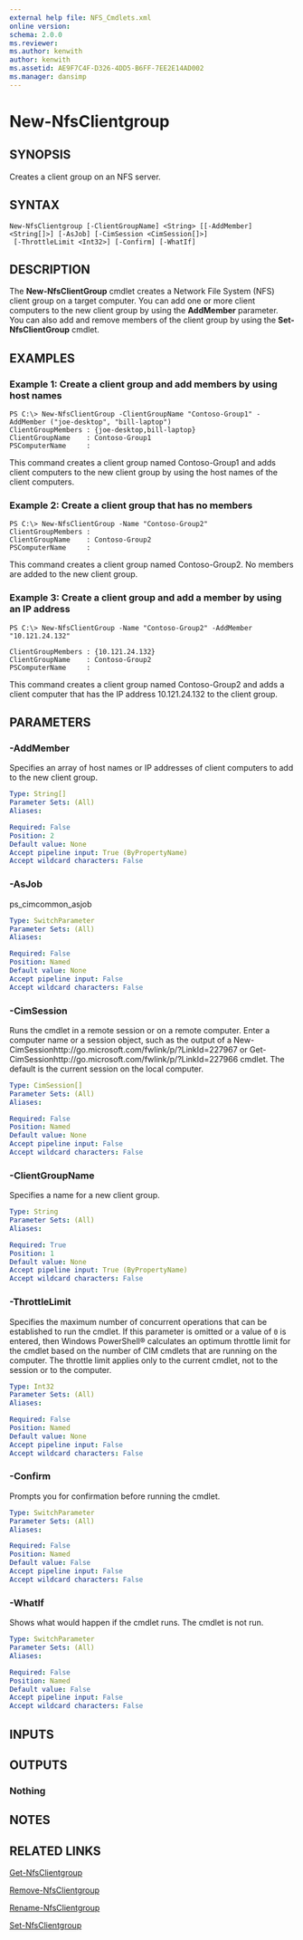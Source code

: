 ```yaml
---
external help file: NFS_Cmdlets.xml
online version: 
schema: 2.0.0
ms.reviewer:
ms.author: kenwith
author: kenwith
ms.assetid: AE9F7C4F-D326-4DD5-B6FF-7EE2E14AD002
ms.manager: dansimp
---
```


# New-NfsClientgroup

## SYNOPSIS
Creates a client group on an NFS server.

## SYNTAX

```
New-NfsClientgroup [-ClientGroupName] <String> [[-AddMember] <String[]>] [-AsJob] [-CimSession <CimSession[]>]
 [-ThrottleLimit <Int32>] [-Confirm] [-WhatIf]
```

## DESCRIPTION
The **New-NfsClientGroup** cmdlet creates a Network File System (NFS) client group on a target computer.
You can add one or more client computers to the new client group by using the **AddMember** parameter.
You can also add and remove members of the client group by using the **Set-NfsClientGroup** cmdlet.

## EXAMPLES

### Example 1: Create a client group and add members by using host names
```
PS C:\> New-NfsClientGroup -ClientGroupName "Contoso-Group1" -AddMember ("joe-desktop", "bill-laptop")
ClientGroupMembers : {joe-desktop,bill-laptop}
ClientGroupName    : Contoso-Group1
PSComputerName     :
```

This command creates a client group named Contoso-Group1 and adds client computers to the new client group by using the host names of the client computers.

### Example 2: Create a client group that has no members
```
PS C:\> New-NfsClientGroup -Name "Contoso-Group2"
ClientGroupMembers :
ClientGroupName    : Contoso-Group2
PSComputerName     :
```

This command creates a client group named Contoso-Group2.
No members are added to the new client group.

### Example 3: Create a client group and add a member by using an IP address
```
PS C:\> New-NfsClientGroup -Name "Contoso-Group2" -AddMember "10.121.24.132"

ClientGroupMembers : {10.121.24.132}
ClientGroupName    : Contoso-Group2
PSComputerName     :
```

This command creates a client group named Contoso-Group2 and adds a client computer that has the IP address 10.121.24.132 to the client group.

## PARAMETERS

### -AddMember
Specifies an array of host names or IP addresses of client computers to add to the new client group.

```yaml
Type: String[]
Parameter Sets: (All)
Aliases: 

Required: False
Position: 2
Default value: None
Accept pipeline input: True (ByPropertyName)
Accept wildcard characters: False
```

### -AsJob
ps_cimcommon_asjob

```yaml
Type: SwitchParameter
Parameter Sets: (All)
Aliases: 

Required: False
Position: Named
Default value: None
Accept pipeline input: False
Accept wildcard characters: False
```

### -CimSession
Runs the cmdlet in a remote session or on a remote computer.
Enter a computer name or a session object, such as the output of a New-CimSessionhttp://go.microsoft.com/fwlink/p/?LinkId=227967 or Get-CimSessionhttp://go.microsoft.com/fwlink/p/?LinkId=227966 cmdlet.
The default is the current session on the local computer.

```yaml
Type: CimSession[]
Parameter Sets: (All)
Aliases: 

Required: False
Position: Named
Default value: None
Accept pipeline input: False
Accept wildcard characters: False
```

### -ClientGroupName
Specifies a name for a new client group.

```yaml
Type: String
Parameter Sets: (All)
Aliases: 

Required: True
Position: 1
Default value: None
Accept pipeline input: True (ByPropertyName)
Accept wildcard characters: False
```

### -ThrottleLimit
Specifies the maximum number of concurrent operations that can be established to run the cmdlet.
If this parameter is omitted or a value of `0` is entered, then Windows PowerShell® calculates an optimum throttle limit for the cmdlet based on the number of CIM cmdlets that are running on the computer.
The throttle limit applies only to the current cmdlet, not to the session or to the computer.

```yaml
Type: Int32
Parameter Sets: (All)
Aliases: 

Required: False
Position: Named
Default value: None
Accept pipeline input: False
Accept wildcard characters: False
```

### -Confirm
Prompts you for confirmation before running the cmdlet.

```yaml
Type: SwitchParameter
Parameter Sets: (All)
Aliases: 

Required: False
Position: Named
Default value: False
Accept pipeline input: False
Accept wildcard characters: False
```

### -WhatIf
Shows what would happen if the cmdlet runs.
The cmdlet is not run.

```yaml
Type: SwitchParameter
Parameter Sets: (All)
Aliases: 

Required: False
Position: Named
Default value: False
Accept pipeline input: False
Accept wildcard characters: False
```

## INPUTS

## OUTPUTS

### Nothing

## NOTES

## RELATED LINKS

[Get-NfsClientgroup](./Get-NfsClientgroup.md)

[Remove-NfsClientgroup](./Remove-NfsClientgroup.md)

[Rename-NfsClientgroup](./Rename-NfsClientgroup.md)

[Set-NfsClientgroup](./Set-NfsClientgroup.md)

